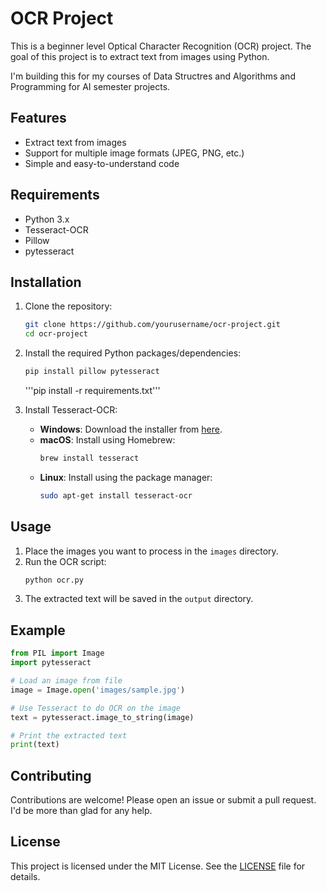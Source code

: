 # OCR Project

This is a beginner level Optical Character Recognition (OCR) project. The goal of this project is to extract text from images using Python.

I'm building this for my courses of Data Structres and Algorithms and Programming for AI semester projects.

## Features

- Extract text from images
- Support for multiple image formats (JPEG, PNG, etc.)
- Simple and easy-to-understand code

## Requirements

- Python 3.x
- Tesseract-OCR
- Pillow
- pytesseract

## Installation

1. Clone the repository:
    ```bash
    git clone https://github.com/yourusername/ocr-project.git
    cd ocr-project
    ```

2. Install the required Python packages/dependencies:
    ```bash
    pip install pillow pytesseract
    ```
    '''pip install -r requirements.txt'''

3. Install Tesseract-OCR:
    - **Windows**: Download the installer from [here](https://github.com/UB-Mannheim/tesseract/wiki).
    - **macOS**: Install using Homebrew:
        ```bash
        brew install tesseract
        ```
    - **Linux**: Install using the package manager:
        ```bash
        sudo apt-get install tesseract-ocr
        ```

## Usage

1. Place the images you want to process in the `images` directory.
2. Run the OCR script:
    ```bash
    python ocr.py
    ```
3. The extracted text will be saved in the `output` directory.

## Example

```python
from PIL import Image
import pytesseract

# Load an image from file
image = Image.open('images/sample.jpg')

# Use Tesseract to do OCR on the image
text = pytesseract.image_to_string(image)

# Print the extracted text
print(text)
```

## Contributing

Contributions are welcome! Please open an issue or submit a pull request.
I'd be more than glad for any help.

## License

This project is licensed under the MIT License. See the [LICENSE](LICENSE) file for details.
